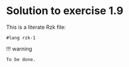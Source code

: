 # Solution to exercise 1.9

This is a literate Rzk file:

```rzk
#lang rzk-1
```

!!! warning

    To be done.
